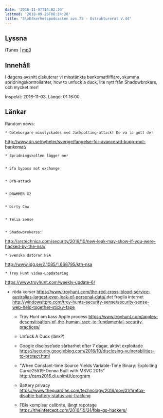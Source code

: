 ```yaml
---
date: '2016-11-07T14:02:30'
lastmod: '2018-09-26T08:24:28'
title: "S\xE4kerhetspodcasten avs.75 - Ostrukturerat V.44"
---
```

## Lyssna

iTunes \| [mp3](http://traffic.libsyn.com/sakerhetspodcasten/Ostrukturerat_v44_2016.mp3) 

## Innehåll

I dagens avsnitt diskuterar vi misstänkta bankomatfifflare, skumma spridningskontrollanter,
how to unfuck a duck, lite nytt från Shadowbrokers, och mycket mer!

Inspelat: 2016-11-03. Längd: 01:16:00.

## Länkar

Random news:


	* Göteborgare misslyckades med Jackpotting-attack! De va la gött de! 
[http://www.dn.se/nyheter/sverige/fangelse-for-avancerad-kupp-mot-bankomat/
](http://www.dn.se/nyheter/sverige/fangelse-for-avancerad-kupp-mot-bankomat/)


	* Spridningskollen lägger ner


	* 2fa bypass mot exchange


	* DYN-attack


	* DRAMMER X2


	* Dirty Cow 


	* Telia Sense


	* Shadowbrokerss: 
[http://arstechnica.com/security/2016/10/new-leak-may-show-if-you-were-hacked-by-the-nsa/
](http://arstechnica.com/security/2016/10/new-leak-may-show-if-you-were-hacked-by-the-nsa/)


	* Svenska datorer NSA 
[http://www.idg.se/2.1085/1.668795/kth-nsa
](http://www.idg.se/2.1085/1.668795/kth-nsa)


	* Troy Hunt video-uppdatering 
[https://www.troyhunt.com/weekly-update-6/
](https://www.troyhunt.com/weekly-update-6/)
- röda korser 
[https://www.troyhunt.com/the-red-cross-blood-service-australias-largest-ever-leak-of-personal-data/
](https://www.troyhunt.com/the-red-cross-blood-service-australias-largest-ever-leak-of-personal-data/)
det fragila internet 
[http://windowsitpro.com/troy-hunts-security-sense/security-sense-web-held-together-sticky-tape
](http://windowsitpro.com/troy-hunts-security-sense/security-sense-web-held-together-sticky-tape)


	* Troy Hunt om kass Apple process 
[https://www.troyhunt.com/apples-desensitisation-of-the-human-race-to-fundamental-security-practices/
](https://www.troyhunt.com/apples-desensitisation-of-the-human-race-to-fundamental-security-practices/)


	* Unfuck A Duck (länk?)


	* Google disclose’ade sårbarhet efter 7 dagar, aktivt exploitade 
[https://security.googleblog.com/2016/10/disclosing-vulnerabilities-to-protect.html
](https://security.googleblog.com/2016/10/disclosing-vulnerabilities-to-protect.html)


	* "When Constant-time Source Yields Variable-Time Binary: Exploiting Curve25519-Donna
Built with MSVC 2015" http://cans2016.di.unimi.it/program


	* Battery privacy 
[https://www.theguardian.com/technology/2016/nov/01/firefox-disable-battery-status-api-tracking
](https://www.theguardian.com/technology/2016/nov/01/firefox-disable-battery-status-api-tracking)


	* FBIs kompisar cellbrite, långt repotage 
[https://theintercept.com/2016/10/31/fbis-go-hackers/
](https://theintercept.com/2016/10/31/fbis-go-hackers/)




